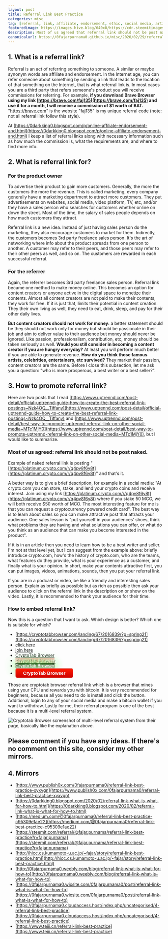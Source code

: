 ```yaml
---
layout: post
title: Referral Link Best Practice
categories: misc
tag: [referral, link, affiliate, endorsement, ethic, social media, article, content creator, sales, marketing, designer, writer, seller, Internet, online, best practice]
featuredimage: https://images.hive.blog/640x0/https://cdn.steemitimages.com/DQmcKAvaDht7TucjSXN2DikFwcsvPcLisvcmVZsaqSrciaX/Cryptotab-Browser-Miner-Network.png
description: Most of us agreed that referral link should not be post naked where a better way is to give a brief description.
canonicalurl: https://0fajarpurnama0.github.io/misc/2020/02/29/referral-link-best-practice
---
```


## 1\. What is a referral link?

Referral is an act of referring something to someone. A similar or maybe synonym words are affiliate and endorsement. In the Internet age, you can refer someone about something by sending a link that leads to the location of that something on the Internet, that is what referral link is. In most cases you are a third party that refers someone's product you will receive commissions for referring. For example, **if you download Brave Browser using my link [https://brave.com/faj135](https://brave.com/faj135) and use it for a month, I will receive a commission of $1 worth of BAT.** "https://brave.com" is the website "faj135" is my unique referral code (note: not all referral link follow this style).

At [https://0darkking0.blogspot.com/p/online-affiliate-endorsement-and.html](https://0darkking0.blogspot.com/p/online-affiliate-endorsement-and.html) I keep a list of referral links along with necessary information such as how much the commission is, what the requirements are, and where to find more info.

## 2\. What is referral link for?

### For the product owner

To advertise their product to gain more customers. Generally, the more the customers the more the revenue. This is called marketing, every company generally have a marketing department to attract more customers. They put advertisements on websites, social media, video platform, TV, etc, and/or they have a sales person who searches for customers whether online on down the street. Most of the time, the salary of sales people depends on how much customers they attract.

Referral link is a new idea. Instead of just having sales person do the marketing, they also encourage customers to market for them. Indirectly, the customers becomes 3rd party freelance sales person. It's the art of networking where info about the product spreads from one person to another. A customer may refer to their peers, and those peers may refer to their other peers as well, and so on. The customers are rewarded in each successful referral.

### For the referrer

Again, the referrer becomes 3rd party freelance sales person. Referral link became one method to make money online. This becomes an option for content creators or anyone active in the digital space to monetize their contents. Almost all content creators are not paid to make their contents, they work for free. If it is just that, limits their potential in content creation. They their own living as well, they need to eat, drink, sleep, and pay for their other daily lives.

**But content creators should not work for money:** a better statement should be they should not work only for money but should be passionate in their job and aim to deliver value to their audience but money should never be ignored. Like passion, professionalism, contribution, etc, money should be taken seriously as well. **Would you still consider in becoming a content creator if you are hungry everyday?** At least you will perform much better if you are able to generate revenue. **How do you think those famous artists, celebrities, entertainers, etc survived?** They market their passion, content creators are the same. Before I close this subsection, let me ask you a question: "who is more prosperous, a best writer or a best seller?".

## 3\. How to promote referral link?

Here are two posts that I read [https://www.uptrennd.com/post-detail/official-uptrennd-guide-how-to-create-the-best-referral-link-postings~Nzk4OQ__Tiffany](https://www.uptrennd.com/post-detail/official-uptrennd-guide-how-to-create-the-best-referral-link-postings~Nzk4OQ__Tiffany) and [https://www.uptrennd.com/post-detail/best-way-to-promote-uptrennd-referral-link-on-other-social-media~MTc1MjY0](https://www.uptrennd.com/post-detail/best-way-to-promote-uptrennd-referral-link-on-other-social-media~MTc1MjY0), but I would like to summarize.

### Most of us agreed: referral link should not be post naked.

Example of naked referral link is posting "[https://platinum.crypto.com/r/q4pv8f6y8t](https://platinum.crypto.com/r/q4pv8f6y8t)" and that's it.

A better way is to give a brief description, for example in a social media: "At crypto.com you can store, stake, and lend your crypto coins and receive interest. Join using my link [https://platinum.crypto.com/r/q4pv8f6y8t](https://platinum.crypto.com/r/q4pv8f6y8t) where if you stake 50 MCO, we will both receive $50 worth of MCO. The most interesting feature for me is that you can request a cryptocurrency powered credit card". The best way is to learn about sales so you can make attractive post that attracts your audience. One sales lesson is "put yourself in your audiences' shoes, think what problems they are having and what solutions you can offer, or what do you think as an audience that can make you become interested in the product".

If it is in an article then you need to learn how to be a best writer and seller. I'm not at that level yet, but I can suggest from the example above: briefly introduce crypto.com, how's the history of crypto.com, who are the teams, what features do they provide, what is your experience as a customer, and finally what is your opinion. In short, make your contents attractive first, you can put images, videos, animations, sounds, then you put your referral link.

If you are in a podcast or video, be like a friendly and interesting sales person. Explain as briefly as possible but as rich as possible then ask your audience to click on the referral link in the description on or show on the video. Lastly, it is recommended to thank your audience for their time.

### How to embed referral link?

Now this is a question that I want to ask. Which design is better? Which one is suitable for which?

* [https://cryptotabbrowser.com/landing/67/2016839/?p=spring21](https://cryptotabbrowser.com/landing/67/2016839/?p=spring21)
* [click here](https://cryptotabbrowser.com/landing/67/2016839/?p=spring21)
* [join here](https://cryptotabbrowser.com/landing/67/2016839/?p=spring21)
* [CryptoTab Browser](https://cryptotabbrowser.com/landing/67/2016839/?p=spring21)
* <a style="color: #FFFFFF; background: #F7C1C1; text-shadow: 4px 3px 0px #7A7A7A;" href="https://cryptotabbrowser.com/landing/67/2016839/?p=spring21">CryptoTab Browser</a>
* <a style="color: #FFFFFF; background: #232323; text-shadow: 0 0 5px #FFF, 0 0 10px #FFF, 0 0 15px #FFF, 0 0 20px #49ff18, 0 0 30px #49FF18, 0 0 40px #49FF18, 0 0 55px #49FF18, 0 0 75px #49ff18;" href="https://cryptotabbrowser.com/landing/67/2016839/?p=spring21">CryptoTab Browser</a>
* <a style="box-shadow:inset 0px 1px 0px 0px #f29c93; background:linear-gradient(to bottom, #fe1a00 5%, #ce0100 100%); background-color:#fe1a00; border-radius:6px; border:1px solid #d83526; display:inline-block; cursor:pointer; color:#ffffff; font-family:Arial; font-size:15px; font-weight:bold; padding:6px 24px; text-decoration:none; text-shadow:0px 1px 0px #b23e35;" href="https://cryptotabbrowser.com/landing/67/2016839/?p=spring21">CryptoTab Browser</a>

Those are cryptotab browser referral link which is a browser that mines using your CPU and rewards you with bitcoin. It is very recommended for beginners, because all you need to do is install and click the button. Additional, login to any of your social media and make a bitcoin wallet if you want to withdraw. Lastly for me, their referral program is one of the best because it is a multi-level referral system.

![Cryptotab Browser screenshot of multi-level referral system from their page, basically like the explanation above.](https://404store.com/2019/08/02/Cryptotab-Browser-Miner-Network.png)

## Please comment if you have any ideas. If there's no comment on this site, consider my other mirrors.

## 4\. Mirrors
* [https://www.publish0x.com/0fajarpurnama0/referral-link-best-practice-xyxvgn](https://www.publish0x.com/0fajarpurnama0/referral-link-best-practice-xyxvgn)
* [https://0darkking0.blogspot.com/2020/02/referral-link-what-is-what-for-how-to.html](https://0darkking0.blogspot.com/2020/02/referral-link-what-is-what-for-how-to.html)
* [https://medium.com/@0fajarpurnama0/referral-link-best-practice-c95309e1ae22](https://medium.com/@0fajarpurnama0/referral-link-best-practice-c95309e1ae22)
* [https://steemit.com/referral/@fajar.purnama/referral-link-best-practice?r=fajar.purnama](https://steemit.com/referral/@fajar.purnama/referral-link-best-practice?r=fajar.purnama)
* [http://hicc.cs.kumamoto-u.ac.jp/~fajar/story/referral-link-best-practice.html](http://hicc.cs.kumamoto-u.ac.jp/~fajar/story/referral-link-best-practice.html)
* [http://0fajarpurnama0.weebly.com/blog/referral-link-what-is-what-for-how-to](http://0fajarpurnama0.weebly.com/blog/referral-link-what-is-what-for-how-to)
* [https://0fajarpurnama0.wixsite.com/0fajarpurnama0/post/referral-link-what-is-what-for-how-to](https://0fajarpurnama0.wixsite.com/0fajarpurnama0/post/referral-link-what-is-what-for-how-to)
* [https://0fajarpurnama0.cloudaccess.host/index.php/uncategorised/4-referral-link-best-practice](https://0fajarpurnama0.cloudaccess.host/index.php/uncategorised/4-referral-link-best-practice)
* [https://www.teiii.cn/referral-link-best-practice](https://www.teiii.cn/referral-link-best-practice)